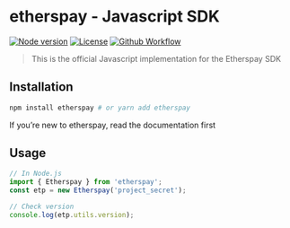 # etherspay - Javascript SDK

[![Node version](https://img.shields.io/node/v/web3.svg?style=flat)](http://nodejs.org/download/)
[![License](https://img.shields.io/github/license/etherspay/etherspay-package)](http://github.com/etherspay/etherspay-package)
[![Github Workflow](https://img.shields.io/github/workflow/status/etherspay/etherspay/check)](http://github.com/etherspay/etherspay-package)

> This is the official Javascript implementation for the Etherspay SDK

## Installation

```bash
npm install etherspay # or yarn add etherspay
```

If you’re new to etherspay, read the documentation first

## Usage

```typescript
// In Node.js
import { Etherspay } from 'etherspay';
const etp = new Etherspay('project_secret');

// Check version
console.log(etp.utils.version);
```

